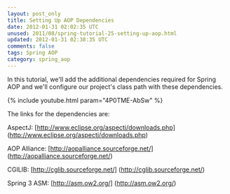 ```yaml
---           
layout: post_only
title: Setting Up AOP Dependencies
date: 2012-01-31 02:02:35 UTC
unused: 2011/08/spring-tutorial-25-setting-up-aop.html
updated: 2012-01-31 02:38:35 UTC
comments: false
tags: Spring AOP
category: spring_aop
---
```


In this tutorial, we'll add the additional dependencies required for Spring AOP and we'll configure our project's class path with these dependencies.

{% include youtube.html param="4P0TME-AbSw" %}

The links for the dependencies are:

AspectJ: [http://www.eclipse.org/aspectj/downloads.php] (http://www.eclipse.org/aspectj/downloads.php)

AOP Alliance: [http://aopalliance.sourceforge.net/] (http://aopalliance.sourceforge.net/)

CGILIB: [http://cglib.sourceforge.net/] (http://cglib.sourceforge.net/)

Spring 3 ASM: [http://asm.ow2.org/] (http://asm.ow2.org/)